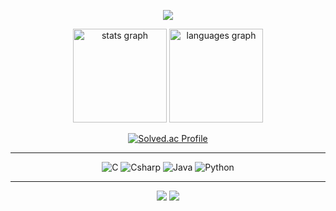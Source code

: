 <p align='center'>
  <img src="https://capsule-render.vercel.app/api?type=waving&color=5191CE&fontColor=0F1035&height=200&section=header&text=Park%20Gyuri&fontSize=70"/>
</p>


<div align="center">
  <img src="https://github-readme-stats.vercel.app/api?username=daraming0717&hide_title=false&hide_rank=false&show_icons=true&include_all_commits=true&count_private=true&disable_animations=false&theme=dracula&locale=en&hide_border=false" height="150" alt="stats graph"  />
  <img src="https://github-readme-stats.vercel.app/api/top-langs?username=daraming0717&locale=en&hide_title=false&layout=compact&card_width=320&langs_count=5&theme=dracula&hide_border=false" height="150" alt="languages graph"  />

  [![Solved.ac Profile](http://mazassumnida.wtf/api/v2/generate_badge?boj=rbfl0403)](https://solved.ac/rbfl0403/)
</div>


---

<div align="center">
  <img alt="C" src ="https://img.shields.io/badge/C-A8B9CC.svg?&style=for-the-badge&logo=C&logoColor=white"/>
  <img alt="Csharp" src ="https://img.shields.io/badge/Csharp-37008C.svg?&style=for-the-badge&logo=Csharp&logoColor=white"/>
  <img alt="Java" src ="https://img.shields.io/badge/Java-007396.svg?&style=for-the-badge&logo=Java&logoColor=white"/>
  <img alt="Python" src ="https://img.shields.io/badge/Python-3776AB.svg?&style=for-the-badge&logo=Python&logoColor=white"/>
</div>

---

<div align="center">
<!-- badge -->
<p align='center'>
  <!-- gmail -->
  <img src="https://img.shields.io/badge/rbfl0403@gmail.com-EA4335?style=flat-square&logo=gmail&logoColor=white"/>
  <!-- Tistory -->
  <a href="https://daraming.tistory.com/"><img src="https://img.shields.io/badge/Tistory-000000?style=flat-square&logo=tistory&logoColor=white"/></a>
</p>
</div>
